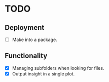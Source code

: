 # TODO

## Deployment

- [ ] Make into a package.

## Functionality

- [x] Managing subfolders when looking for files.
- [x] Output insight in a single plot.
